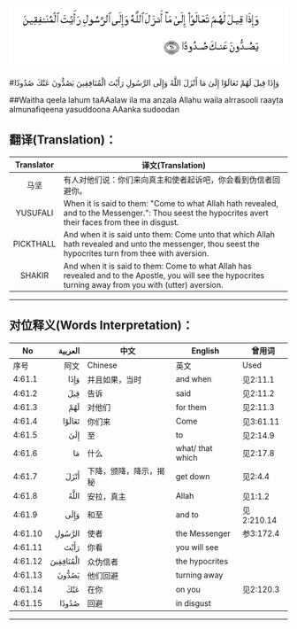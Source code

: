 ![004:061](images/004_061.gif)

#وَإِذَا قِيلَ لَهُمْ تَعَالَوْا إِلَىٰ مَا أَنْزَلَ اللَّهُ وَإِلَى الرَّسُولِ رَأَيْتَ الْمُنَافِقِينَ يَصُدُّونَ عَنْكَ صُدُودًا 

##Waitha qeela lahum taAAalaw ila ma anzala Allahu waila alrrasooli raayta almunafiqeena yasuddoona AAanka sudoodan 

## 翻译(Translation)：

| Translator | 译文(Translation)                                            |
| :--------: | ------------------------------------------------------------ |
|    马坚    | 有人对他们说：你们来向真主和使者起诉吧，你会看到伪信者回避你。 |
|  YUSUFALI  | When it is said to them: "Come to what Allah hath revealed, and to the Messenger.": Thou seest the hypocrites avert their faces from thee in disgust. |
| PICKTHALL  | And when it is said unto them: Come unto that which Allah hath revealed and unto the messenger, thou seest the hypocrites turn from thee with aversion. |
|   SHAKIR   | And when it is said to them: Come to what Allah has revealed and to the Apostle, you will see the hypocrites turning away from you with (utter) aversion. |

---

## 对位释义(Words Interpretation)：

| No   | العربية | 中文    | English | 曾用词 |
| ---- | ------: | ------- | ------- | ------ |
| 序号 |    阿文 | Chinese | 英文    | Used   |
| 4:61.1  | وَإِذَا      | 并且如果，当时         | and when         | 见2:11.1   |
| 4:61.2  | قِيلَ       | 告诉                   | said             | 见2:11.2   |
| 4:61.3  | لَهُمْ       | 对他们                 | for them         | 见2:11.3   |
| 4:61.4  | تَعَالَوْا    | 你们来                 | Come             | 见3:61.11  |
| 4:61.5  | إِلَىٰ       | 至                     | to               | 见2:14.9   |
| 4:61.6  | مَا        | 什么                   | what/ that which | 见2:17.8   |
| 4:61.7  | أَنْزَلَ      | 下降，颁降，降示，揭秘 | get down         | 见2:4.4    |
| 4:61.8  | اللَّهُ      | 安拉，真主             | Allah            | 见1:1.2    |
| 4:61.9  | وَإِلَى      | 和至                   | and to           | 见2:210.14 |
| 4:61.10 | الرَّسُولِ    | 使者                   | the Messenger    | 参3:172.4  |
| 4:61.11 | رَأَيْتَ      | 你看                   | you will see     |            |
| 4:61.12 | الْمُنَافِقِينَ | 众伪信者               | the hypocrites   |            |
| 4:61.13 | يَصُدُّونَ     | 他们回避               | turning away     |            |
| 4:61.14 | عَنْكَ       | 在你                   | on you           | 见2:120.3  |
| 4:61.15 | صُدُودًا     | 回避                   | in disgust       |            |

---
